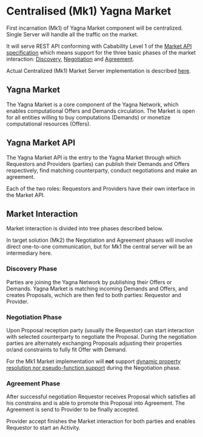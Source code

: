 # Centralised (Mk1) Yagna Market

First incarnation (Mk1) of Yagna Market component will be centralized.
Single Server will handle all the traffic on the market.

It will serve REST API conforming with Cabability Level 1 of the 
[Market API specification](
https://docs.google.com/document/d/1Zny_vfgWV-hcsKS7P-Kdr3Fb0dwfl-6T_cYKVQ9mkNg/edit#heading=h.8anq3nlk2en7
) which means support for the three basic phases of the market interaction: [Discovery](#discovery-phase),
[Negotiation](#negotiation-phase) and [Agreement](#agreement-phase).

Actual Centralized (Mk1) Market Server implementation is described [here](../../test-utils/market-hub/README.md).

## Yagna Market

The Yagna Market is a core component of the Yagna Network, which enables computational Offers
and Demands circulation. The Market is open for all entities willing to buy computations (Demands)
or monetize computational resources (Offers).

## Yagna Market API

The Yagna Market API is the entry to the Yagna Market through which Requestors and Providers (parties) 
can publish their Demands and Offers respectively, find matching counterparty, conduct negotiations
and make an agreement.

Each of the two roles: Requestors and Providers have their own interface in the Market API.

## Market Interaction

Market interaction is divided into tree phases described below.

In target solution (Mk2) the Negotiation and Agreement phases will involve direct one-to-one
communication, but for Mk1 the central server will be an intermediary here.


### Discovery Phase
Parties are joining the Yagna Network by publishing their Offers or Demands.
Yagna Market is matching incoming Demands and Offers, and creates Proposals, wchich are then
fed to both parties: Requestor and Provider.

### Negotiation Phase
Upon Proposal reception party (usually the Requestor) can start interaction with selected
counterparty to negotiate the Proposal. During the negotiation parties are alternately
exchanging Proposals adjusting their properties or/and constraints to fully fit Offer with Demand.

For the Mk1 Market implementation will **not** support [dynamic property resolution nor
pseudo-function support](
https://docs.google.com/document/d/1Zny_vfgWV-hcsKS7P-Kdr3Fb0dwfl-6T_cYKVQ9mkNg/edit#heading=h.6y5qk7bcl9qy
) during the Negotiation phase.

### Agreement Phase
After successful negotiation Requestor receives Proposal which satisfies all his constrains
and is able to promote this Proposal into Agreement. The Agreement is send to Provider
to be finally accepted.

Provider accept finishes the Market interaction for both parties and enables Requestor to start an Activity.

